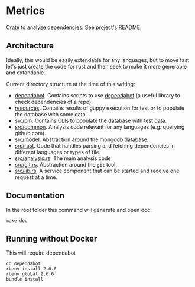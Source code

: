 # Metrics

Crate to analyze dependencies.
See [project's README](../README.md).

## Architecture

Ideally, this would be easily extendable for any languages, but to move fast let's just create the code for rust and then seek to make it more generable and extandable.

Current directory structure at the time of this writing:

* [dependabot](dependabot). Contains scripts to use [dependabot](https://github.com/dependabot/dependabot-core/) (a useful library to check dependencies of a repo).
* [resources](resources). Contains results of guppy execution for test or to populate the database with some data.
* [src/bin](src/bin). Contains CLIs to populate the database with test data.
* [src/common](src/common). Analysis code relevant for any languages (e.g. querying github.com).
* [src/model](src/model). Abstraction around the mongodb database.
* [src/rust](src/rust). Code that handles parsing and fetching dependencies in different languages or types of file.
* [src/analysis.rs](src/analysis.rs). The main analysis code
* [src/git.rs](src/git.rs). Abstraction around the `git` tool.
* [src/lib.rs](src/lib.rs). A service component that can be started and receive one request at a time.

## Documentation

In the root folder this command will generate and open doc:

```
make doc
```

## Running without Docker

This will require dependabot

```
cd dependabot
rbenv install 2.6.6
rbenv global 2.6.6
bundle install
```
